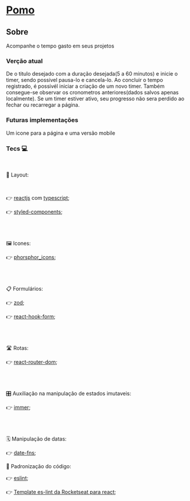 # [Pomo](https://pomodoro-mu-liart.vercel.app/)

## Sobre

Acompanhe o tempo gasto em seus projetos

### Verção atual

De o titulo desejado com a duração desejada(5 a 60 minutos) e inicie o timer, sendo possivel pausa-lo e cancela-lo. Ao concluir o tempo registrado, é possivél iniciar a criação de um novo timer.
Também consegue-se observar os cronometros anteriores(dados salvos apenas localmente).
Se um timer estiver ativo, seu progresso não sera perdido ao fechar ou recarregar a página.

### Futuras implementações

Um icone para a página e uma versão mobile

### Tecs 💻

<br>

  🎀 Layout:
  
  <br>
  
   👉 [reactjs](https://github.com/facebook/react) com [typescript](https://github.com/Microsoft/TypeScript);
   
   👉 [styled-components](https://github.com/styled-components/styled-components);
   
   
  <br>
  <br>
  
  🖼️ Icones:

   👉 [phorsphor_icons](https://github.com/phosphor-icons/phosphor-react);
  
  <br>
  <br>

  📋 Formulários:

   👉 [zod](https://github.com/colinhacks/zod);
   
   👉 [react-hook-form](https://github.com/react-hook-form/react-hook-form);

  <br>
  <br>
  
  🛣️ Rotas:

   👉 [react-router-dom](https://github.com/remix-run/react-router);
   
   <br>
   <br>
   
  🎛️ Auxiliação na manipulação de estados imutaveis:

   👉 [immer](https://github.com/immerjs/immer);
      
   <br>
   <br>
   
  🗓️ Manipulação de datas:

   👉 [date-fns](https://github.com/date-fns/date-fns);
 
  👥 Padronização do código:

   👉 [eslint](https://github.com/eslint/eslint);
   
   👉 [Template es-lint da Rocketseat para react](https://github.com/Rocketseat/eslint-config-rocketseat);
